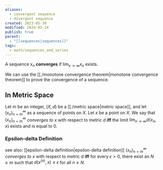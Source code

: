 ```yaml
---
aliases:
  - convergent sequence
  - divergent sequence
created: 2023-05-30
modified: 2024-03-14
publish: true
parent:
  - "[[sequences|sequences]]"
tags:
  - math/sequences_and_series
---
```

A sequence $x_n$ **converges** if $\lim_{x \to \infty }x_n$ exists.

We can use the [[./monotone convergence theorem|monotone convergence theorem]] to prove the convergence of a sequence.

## In Metric Space
Let $m$ be an integer, $(X, d)$ be a [[./metric space|metric space]], and let $(x_n)_{n=m}^\infty$ as a sequence of points on $X$. Let $x$ be a point on $X$. We say that $(x_n)_{n=m}^\infty$ *converges to* $x$ with respect to metric $d$ **iff** the limit  $\lim_{n \rightarrow \infty} d(x_n, x)$ exists and is equal to $0$.

### Epsilon-delta Definition
see also: [[epsilon-delta definition|epsilon-delta definition]]
$(x_n)_{n=m}^\infty$ *converges to* $x$ with respect to metric $d$ **iff** for every $\epsilon > 0$, there exist an $N \ge m$ such that $d(x^{(n)}, x) \le \epsilon$ for all $n \ge N$.
